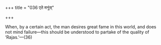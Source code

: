 +++
title = "036 एते मनूंस्"

+++

When, by a certain act, the man desires great fame in this world, and does not mind failure—this should be understood to partake of the quality of ‘Rajas.’—(36)